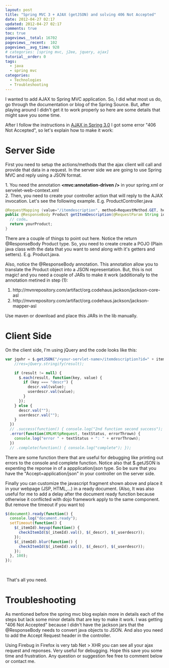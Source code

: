 ```yaml
---
layout: post
title: "Spring MVC 3 + AJAX (getJSON) and solving 406 Not Accepted"
date: 2012-04-27 02:17
updated: 2012-04-27 02:17
comments: true
toc: true
pageviews__total: 16702
pageviews__recent:  102
pageviews__avg_time: 928
# categories: [spring mvc, j2ee, jquery, ajax]
tutorial__order: 0
tags:
  - java
  - spring mvc
categories:
  - Technologies
  - Troubleshooting
---
```

<p>I wanted to add AJAX to Spring MVC application. So, I did what most us do, go through the documentation or blog of the Spring Source. But, after playing around I didn't get it to work properly so here are some details that might save you some time.</p>

<!--More-->

<p>After I follow the instructions in <a href="http://blog.springsource.org/2010/01/25/ajax-simplifications-in-spring-3-0/%20" target="_blank">AJAX in Spring 3.0</a> I got some error "406 Not Accepted", so let's explain how to make it work:</p>

# Server Side

<p>First you need to setup the actions/methods that the ajax client will call and provide that data in a request. In the server side we are going to use Spring MVC and reply using a JSON format.</p>
<p>1. You need the annotation <strong>&lt;mvc:annotation-driven /&gt;</strong> in your spring.xml or servelet-web-context.xml<br />2. Then, you need to create your controller action that will reply to the AJAX invocation. Let's see the following example. E.g. ProductController.java&nbsp;</p>

```java
@RequestMapping (value="/itemdescription", method=RequestMethod.GET, headers="Accept=application/json")
public @ResponseBody Product getItemDescription(@RequestParam String id){
  // code…
  return yourProduct;
}
```

<p>There are a couple of things to point out here. Notice the return @ResponseBody Product type. So, you need to create create a POJO (Plain java class with the data that you want to send along with it's getters and setters). E.g. Product.java.&nbsp;</p>
<p>Also, notice the @ResponseBody annotation. This annotation allow you to translate the Product object into a JSON representation. But, this is not magic! and you need a couple of JARs to make it work (additionally to the annotation metined in step (1):</p>
<ol>
<li>http://mvnrepository.com/artifact/org.codehaus.jackson/jackson-core-asl</li>
<li>http://mvnrepository.com/artifact/org.codehaus.jackson/jackson-mapper-asl</li>
</ol>
<p>Use maven or download and place this JARs in the lib manually.</p>

# Client Side

<p>On the client side, I'm using jQuery and the code looks like this:</p>


```javascript
var jqxhr = $.getJSON("/<your-servlet-name>/itemdescription?id=" + itemId, function(result) {
    //res=jQuery.stringify(result);

    if (result != null) {
      $.each(result, function(key, value) {
        if (key === "descr") {
          descr.val(value);
          userdescr.val(value);
        }
      });
    } else {
      descr.val("");
      userdescr.val("");
    }
  })
  // .success(function() { console.log("2nd function second success"); })
  .error(function(XMLHttpRequest, textStatus, errorThrown) {
    console.log("error " + textStatus + ": " + errorThrown);
  })
  // .complete(function() { console.log("complete"); });
```


<p>There are some function there that are useful for debugging like printing out errors to the console and complete function. Notice also that $.getJSON is expenting the reponse in of a appplication/json type. So be sure that you have the "Accept=application/json" in your controller on the server side.</p>
<p>Finally you can customize the javascript fragment shown above and place it in your webpage (JSP, HTML,...) in a ready document. (Also, It was also useful for me to add a delay after the document ready function because otherwise it conflicted with dojo framework apply to the same component. But remove the timeout if you want to)</p>

```javascript
$(document).ready(function() {
  console.log("document.ready");
  setTimeout(function() {
    $(_itemId).keyup(function() {
      checkItemId($(_itemId).val(), $(_descr), $(_userdescr));
    });
    $(_itemId).blur(function() {
      checkItemId($(_itemId).val(), $(_descr), $(_userdescr));
    });
  }, 100);
});
```

<p>&nbsp;</p>
<p>&nbsp;That's all you need.</p>

# Troubleshooting

<p>As mentioned before the spring mvc blog explain more in details each of the steps but lack some minor details that are key to make it work. I was getting "406 Not Accepted" because I didn't have the jackson jars that the @ResponseBody needs to convert java objects to JSON. And also you need to add the Accept Request header in the controller.</p>
<p>Using Firebug in Firefox is very tab Net &gt; XHR you can see all your ajax request and reponses. Very useful for debugging. Hope this save you some time and frustration. Any question or suggestion fee free to comment below or contact me.</p>
